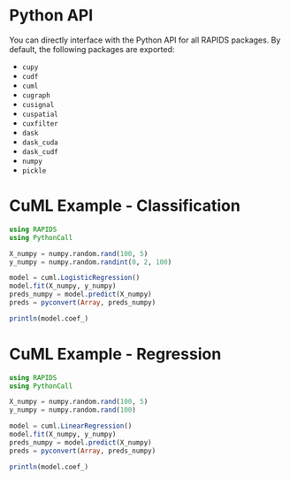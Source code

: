 # Python API

You can directly interface with the Python API for all RAPIDS packages. By default, the following packages are exported:
- `cupy`
- `cudf`
- `cuml`
- `cugraph`
- `cusignal`
- `cuspatial`
- `cuxfilter`
- `dask`
- `dask_cuda`
- `dask_cudf`
- `numpy`
- `pickle`

# CuML Example - Classification
```julia
using RAPIDS
using PythonCall

X_numpy = numpy.random.rand(100, 5)
y_numpy = numpy.random.randint(0, 2, 100)

model = cuml.LogisticRegression()
model.fit(X_numpy, y_numpy)
preds_numpy = model.predict(X_numpy)
preds = pyconvert(Array, preds_numpy)

println(model.coef_)
```

# CuML Example - Regression
```julia
using RAPIDS
using PythonCall

X_numpy = numpy.random.rand(100, 5)
y_numpy = numpy.random.rand(100)

model = cuml.LinearRegression()
model.fit(X_numpy, y_numpy)
preds_numpy = model.predict(X_numpy)
preds = pyconvert(Array, preds_numpy)

println(model.coef_)
```